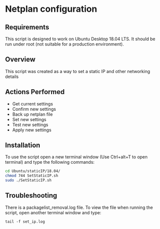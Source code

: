 # Netplan configuration
## Requirements
This script is designed to work on Ubuntu Desktop 18.04 LTS. It should be run under root (not suitable for a production environment).

## Overview
This script was created as a way to set a static IP and other networking details

## Actions Performed
* Get current settings
* Confirm new settings
* Back up netplan file
* Set new settings
* Test new settings
* Apply new settings

## Installation
To use the script open a new terminal window (Use Ctrl+alt+T to open terminal) and type the following commands:

```bash
cd Ubuntu/staticIP/18.04/
chmod 744 SetStaticIP.sh
sudo ./SetStaticIP.sh
```
## Troubleshooting
There is a packagelist_removal.log file. To view the file when running the script, open another terminal window and type:
```
tail -f set_ip.log
